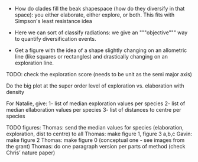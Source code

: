 - How do clades fill the beak shapespace (how do they diversify in that space): you either elaborate, either explore, or both.
    This fits with Simpson's least resistance idea
- Here we can sort of classify radiations: we give an """objective""" way to quantify diversification events.

- Get a figure with the idea of a shape slightly changing on an allometric line (like squares or rectangles) and drastically changing on an exploration line.






TODO: check the exploration score (needs to be unit as the semi major axis)




Do the big plot at the super order level of exploration vs. elaboration with density 

For Natalie, give:
1- list of median exploration values per species
2- list of median ellaboration values per species
3- list of distances to centre per species



TODO figures:
Thomas: send the median values for species (elaboration, exploration, dist to centre) to all
Thomas: make figure 1, figure 3 a,b,c
Gavin: make figure 2
Thomas: make figure 0 (conceptual one - see images from the grant)
Thomas: do one paragraph version per parts of method (check Chris’ nature paper)
